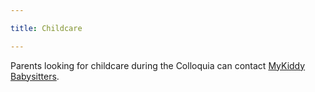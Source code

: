 ```yaml
---

title: Childcare

---
```


Parents looking for childcare during the Colloquia can contact [MyKiddy Babysitters](https://mykiddysitter.co.uk/contact/).

